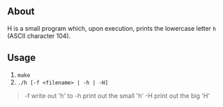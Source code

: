 ## About
H is a small program which, upon execution, prints the lowercase letter `h` (ASCII character 104).

## Usage
1.	`make`
2.	`./h [-f <filename> | -h | -H]`

> -f <filename>
  write out 'h' to <filename>
> -h
  print out the small 'h'
> -H 
  print out the big 'H'


	


